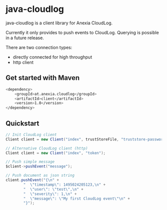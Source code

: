 java-cloudlog
===

java-cloudlog is a client library for Anexia CloudLog.

Currently it only provides to push events to CloudLog. Querying is possible in a future release.

There are two connection types:
- directly connected for high throughput
- http client


## Get started with Maven

```sh
<dependency>
    <groupId>at.anexia.cloudlog</groupId>
    <artifactId>client</artifactId>
    <version>1.0</version>
</dependency>
```

## Quickstart

```java
// Init CloudLog client
Client client = new Client("index", trustStoreFile, "truststore-password", keyStoreFile, "keystore-password");

// Alternative CloudLog client (http)
Client client = new Client("index", "token");

// Push simple message
$client->pushEvent("message");

// Push document as json string
client.pushEvent("{\n" +
        "  \"timestamp\": 1495024205123,\n" +
        "  \"user\": \"test\",\n" +
        "  \"severity\": 1,\n" +
        "  \"message\": \"My first CloudLog event\"\n" +
        "}");
```
